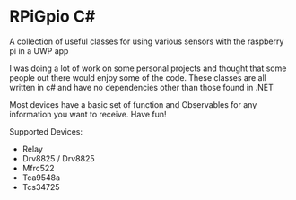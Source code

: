 # RPiGpio C#
A collection of useful classes for using various sensors with the raspberry pi in a UWP app

I was doing a lot of work on some personal projects and thought that some people out there would enjoy some of the code. These classes are all written in c# and have no dependencies other than those found in .NET

Most devices have a basic set of function and Observables for any information you want to receive. Have fun!

Supported Devices:

  * Relay
  * Drv8825 / Drv8825
  * Mfrc522
  * Tca9548a
  * Tcs34725
